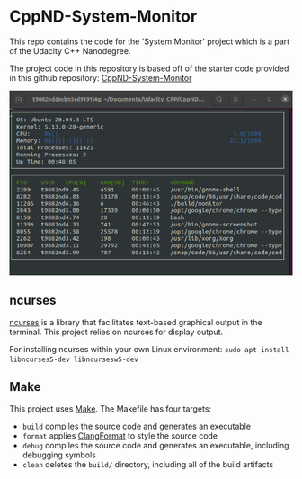 # CppND-System-Monitor

This repo contains the code for the 'System Monitor' project which is a part of the Udacity C++ Nanodegree.

The project code in this repository is based off of the starter code provided in this github repository: [CppND-System-Monitor](https://github.com/udacity/CppND-System-Monitor)

![System Monitor](images/system_monitor.png)

## ncurses
[ncurses](https://www.gnu.org/software/ncurses/) is a library that facilitates text-based graphical output in the terminal. This project relies on ncurses for display output.

For installing ncurses within your own Linux environment: `sudo apt install libncurses5-dev libncursesw5-dev`

## Make
This project uses [Make](https://www.gnu.org/software/make/). The Makefile has four targets:
* `build` compiles the source code and generates an executable
* `format` applies [ClangFormat](https://clang.llvm.org/docs/ClangFormat.html) to style the source code
* `debug` compiles the source code and generates an executable, including debugging symbols
* `clean` deletes the `build/` directory, including all of the build artifacts